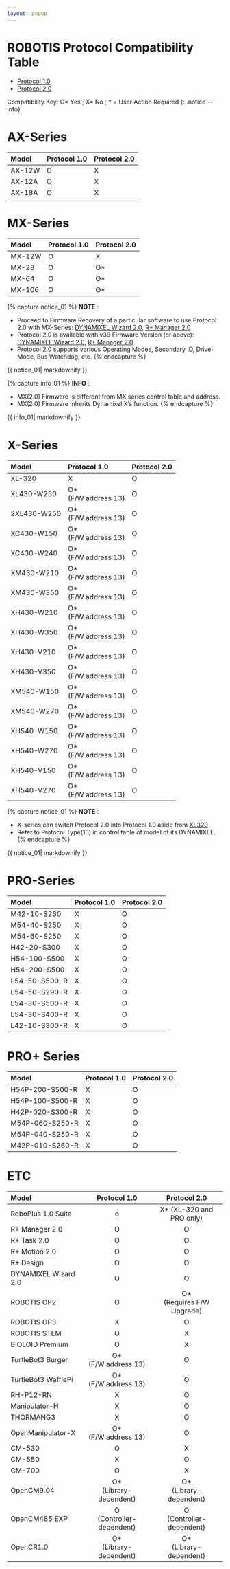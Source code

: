 ```yaml
---
layout: popup
---
```


# ROBOTIS Protocol Compatibility Table

- [Protocol 1.0]
- [Protocol 2.0]

Compatibility Key: O= Yes ; X= No ; * = User Action Required
{: .notice --info}

# AX-Series

| Model  | Protocol 1.0 | Protocol 2.0 |
|:-------|:-------------|:-------------|
| AX-12W | O            | X            |
| AX-12A | O            | X            |
| AX-18A | O            | X            |

# MX-Series

| Model  | Protocol 1.0 | Protocol 2.0 |
|:-------|:-------------|:-------------|
| MX-12W | O            | X            |
| MX-28  | O            | O*           |
| MX-64  | O            | O*           |
| MX-106 | O            | O*           |

{% capture notice_01 %}
**NOTE** : 
- Proceed to Firmware Recovery of a particular software to use Protocol 2.0 with MX-Series: [DYNAMIXEL Wizard 2.0](/docs/kr/software/dynamixel/dynamixel_wizard2/#firmware-recovery), [R+ Manager 2.0](/docs/en/software/rplus2/manager/#firmware-recovery)
- Protocol 2.0 is available with v39 Firmware Version (or above): [DYNAMIXEL Wizard 2.0](/docs/kr/software/dynamixel/dynamixel_wizard2/#firmware-update), [R+ Manager 2.0](/docs/en/software/rplus2/manager/#firmware-recovery)
- Protocol 2.0 supports various Operating Modes, Secondary ID, Drive Mode, Bus Watchdog, etc.
{% endcapture %}
<div class="notice">{{ notice_01| markdownify }}</div>

{% capture info_01 %}
**INFO** : 
- MX(2.0) Firmware is different from MX series control table and address.
- MX(2.0) Firmware inherits Dynamixel X’s function.
{% endcapture %}
<div class="notice--info">{{ info_01| markdownify }}</div>

# X-Series

| Model       | Protocol 1.0            | Protocol 2.0 |
|:------------|:------------------------|:-------------|
| XL-320      | X                       | O            |
| XL430-W250  | O* <br>(F/W address 13) | O            |
| 2XL430-W250 | O* <br>(F/W address 13) | O            |
| XC430-W150  | O* <br>(F/W address 13) | O            |
| XC430-W240  | O* <br>(F/W address 13) | O            |
| XM430-W210  | O* <br>(F/W address 13) | O            |
| XM430-W350  | O* <br>(F/W address 13) | O            |
| XH430-W210  | O* <br>(F/W address 13) | O            |
| XH430-W350  | O* <br>(F/W address 13) | O            |
| XH430-V210  | O* <br>(F/W address 13) | O            |
| XH430-V350  | O* <br>(F/W address 13) | O            |
| XM540-W150  | O* <br>(F/W address 13) | O            |
| XM540-W270  | O* <br>(F/W address 13) | O            |
| XH540-W150  | O* <br>(F/W address 13) | O            |
| XH540-W270  | O* <br>(F/W address 13) | O            |
| XH540-V150  | O* <br>(F/W address 13) | O            |
| XH540-V270  | O* <br>(F/W address 13) | O            |

{% capture notice_01 %}
**NOTE** : 
- X-series can switch Protocol 2.0 into Protocol 1.0 aside from [XL320](/docs/en/dxl/x/xl320/)
- Refer to Protocol Type(13) in control table of model of its DYNAMIXEL. 
{% endcapture %}
<div class="notice">{{ notice_01| markdownify }}</div>

# PRO-Series

| Model         | Protocol 1.0 | Protocol 2.0 |
|:--------------|:-------------|:-------------|
| M42-10-S260   | X            | O            |
| M54-40-S250   | X            | O            |
| M54-60-S250   | X            | O            |
| H42-20-S300   | X            | O            |
| H54-100-S500  | X            | O            |
| H54-200-S500  | X            | O            |
| L54-50-S500-R | X            | O            |
| L54-50-S290-R | X            | O            |
| L54-30-S500-R | X            | O            |
| L54-30-S400-R | X            | O            |
| L42-10-S300-R | X            | O            |

# PRO+ Series

| Model           | Protocol 1.0 | Protocol 2.0 |
|:----------------|:-------------|:-------------|
| H54P-200-S500-R | X            | O            |
| H54P-100-S500-R | X            | O            |
| H42P-020-S300-R | X            | O            |
| M54P-060-S250-R | X            | O            |
| M54P-040-S250-R | X            | O            |
| M42P-010-S260-R | X            | O            |

# ETC

| Model                |         Protocol 1.0         |         Protocol 2.0          |
|:---------------------|:----------------------------:|:-----------------------------:|
| RoboPlus 1.0 Suite   |              o               |   X* (XL-320 and PRO only)    |
| R+ Manager 2.0       |              O               |               O               |
| R+ Task 2.0          |              O               |               O               |
| R+ Motion 2.0        |              O               |               O               |
| R+ Design            |              O               |               O               |
| DYNAMIXEL Wizard 2.0 |              O               |               O               |
| ROBOTIS OP2          |              O               | O* <br>(Requires F/W Upgrade) |
| ROBOTIS OP3          |              X               |               O               |
| ROBOTIS STEM         |              O               |               X               |
| BIOLOID Premium      |              O               |               X               |
| TurtleBot3 Burger    |    O*<br>(F/W address 13)    |               O               |
| TurtleBot3 WafflePi  |    O*<br>(F/W address 13)    |               O               |
| RH-P12-RN            |              X               |               O               |
| Manipulator-H        |              X               |               O               |
| THORMANG3            |              X               |               O               |
| OpenManipulator-X    |    O*<br>(F/W address 13)    |               O               |
| CM-530               |              O               |               X               |
| CM-550               |              X               |               O               |
| CM-700               |              O               |               X               |
| OpenCM9.04           |  O*<br>(Library-dependent)   |   O*<br>(Library-dependent)   |
| OpenCM485 EXP        | O <br>(Controller-dependent) |  O<br>(Controller-dependent)  |
| OpenCR1.0            |  O*<br>(Library-dependent)   |   O*<br>(Library-dependent)   |


[Protocol 1.0]: /docs/en/dxl/protocol1/
[Protocol 2.0]: /docs/en/dxl/protocol2/
